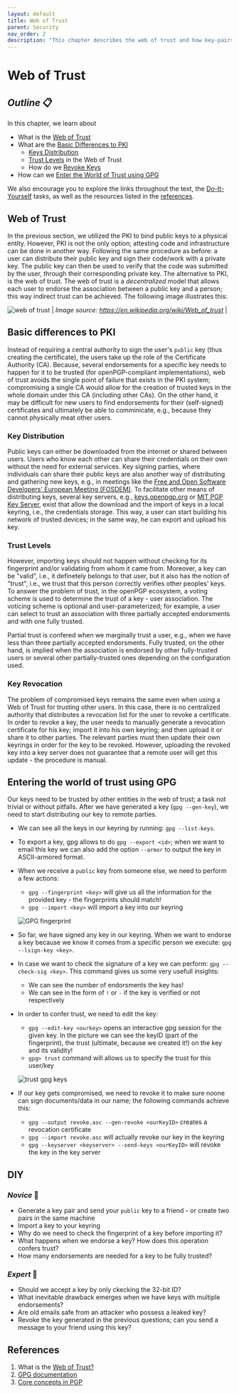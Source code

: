 ```yaml
---
layout: default
title: Web of Trust
parent: Security
nav_order: 2
description: "This chapter describes the web of trust and how key-pairs can be used without the use of an infrastructure"
---
```


# Web of Trust

## _Outline_ 📋

In this chapter, we learn about

* What is the [Web of Trust](#web-of-trust)
* What are the [Basic Differences to PKI](#basic-differences-to-pki)
  * [Keys Distribution](#key-distribution)
  * [Trust Levels](#trust-levels) in the Web of Trust
  * How do we [Revoke Keys](#key-revocation)
* How can we [Enter the World of Trust using GPG](#entering-the-world-of-trust-using-gpg)
  
We also encourage you to explore the links throughout the text, the [Do-It-Yourself](#diy) tasks, as well as the resources listed in the [references](#references).

## Web of Trust

In the previous section, we utilized the PKI to bind public keys to a physical entity. However, PKI is not the only option; attesting code and infrastructure can be done in another way. Following the same procedure as before: a user can distribute their public key and sign their code/work with a private key. The public key can then be used to verify that the code was submitted by the user, through their corresponding private key. The alternative to PKI, is the web of trust. The web of trust is a _decentralized_ model that allows each user to endorse the association between a public key and a person; this way indirect trust can be achieved. The following image illustrates this:

![web of trust](./img/Web_of_Trust.png) |
_Image source: <https://en.wikipedia.org/wiki/Web_of_trust>_ |

## Basic differences to PKI

Instead of requiring a central authority to sign the user's `public` key (thus creating the certificate), the users take up the role of the Certificate Authority (CA). Because, several endorsements for a specific key needs to happen for it to be trusted (for openPGP-compliant implementations), web of trust avoids the single point of failure that exists in the PKI system; compromising a single CA would allow for the creation of trusted keys in the whole domain under this CA (including other CAs). On the other hand, it may be difficult for new users to find endorsements for their (self-signed) certificates and ultimately be able to comminicate, e.g., because they cannot physically meat other users.

### Key Distribution

Public keys can either be downloaded from the internet or shared between users. Users who know each other can share their credentials on their own without the need for external services. Key signing parties, where individuals can share their public keys are also another way of distributing and gathering new keys, e.g., in meetings like the [Free and Open Software Developers' European Meeting (FOSDEM)](https://en.wikipedia.org/wiki/FOSDEM). To facilitate other means of distributing keys, several key servers, e.g., [keys.openpgp.org](https://en.wikipedia.org/wiki/FOSDEM) or [MIT PGP Key Server](https://pgp.mit.edu/), exist that allow the download and the import of keys in a local keyring, i.e., the credentials storage. This way, a user can start building his network of trusted devices; in the same way, he can export and upload his key.

### Trust Levels

However, importing keys should not happen without checking for its fingerprint and/or validating from whom it came from. Moreover, a key can be "valid", i.e., it definetely belongs to that user, but it also has the notion of "trust", i.e., we trust that this person correctly verifies other peoples' keys. To answer the problem of trust, in the openPGP ecosystem, a voting scheme is used to determine the trust of a key - user association. The voticing scheme is optional and user-parameterized; for example, a user can select to trust an association with three partially accepted endorsments and with one fully trusted.

Partial trust is confered when we marginally trust a user, e.g., when we have less than three partially accepted endorsments. Fully trusted, on the other hand, is implied when the association is endorsed by other fully-trusted users or several other partially-trusted ones depending on the configuration used.

### Key Revocation

The problem of compromised keys remains the same even when using a Web of Trust for trusting other users. In this case, there is no centralized authority that distributes a revocation list for the user to revoke a certificate. In order to revoke a key, the user needs to manually generate a revocation certificate for his key; import it into his own keyring; and then upload it or share it to other parties. The relevant parties must then update their own keyrings in order for the key to be revoked. However, uploading the revoked key into a key server does not guarantee that a remote user will get this update - the procedure is manual.

## Entering the world of trust using GPG

Our keys need to be trusted by other entities in the web of trust; a task not trivial or without pitfalls. After we have generated a key (`gpg --gen-key`), we need to start distributing our key to remote parties.

* We can see all the keys in our keyring by running: `gpg --list-keys`.
* To export a key, gpg allows to do `gpg --export <id>`; when we want to email this key we can also add the option `--armor` to output the key in ASCII-armored format.
* When we receive a `public` key from someone else, we need to perform a few actions:
  * `gpg --fingerprint <key>` will give us all the information for the provided key - the fingerprints should match!
  * `gpg --import <key>` will import a key into our keyring

  ![GPG fingerprint](./img/gpg-fingerprint.png)

* So far, we have signed any key in our keyring. When we want to endorse a key because we know it comes from a specific person we execute: `gpg --lsign-key <key>`.
* In case we want to check the signature of a key we can perform: `gpg --check-sig <key>`. This command gives us some very usefull insights:
  * We can see the number of endorsments the key has!
  * We can see in the form of `!` or `-` if the key is verified or not respectively
* In order to confer trust, we need to edit the key:
  * `gpg --edit-key <ourkey>` opens an interactive gpg session for the given key. In the picture we can see the keyID (part of the fingerprint), the trust (ultimate, because we created it!) on the key and its validity!
  * `gpg> trust` command will allows us to specify the trust for this user/key
  
  ![trust gpg keys](./img/trust-gpg-keys.png)

* If our key gets compromised, we need to revoke it to make sure noone can sign documents/data in our name; the following commands achieve this:
  * `gpg --output revoke.asc --gen-revoke <ourKeyID>` creates a revocation certificate
  * `gpg --import revoke.asc` will actually revoke our key in the keyring
  * `gpg --keyserver <keyserver> --send-keys <ourKeyID>` will revoke the key in the key server

## DIY

### _Novice_ 👾

* Generate a key pair and send your `public` key to a friend - or create two pairs in the same machine
* Import a key to your keyring
* Why do we need to check the fingerprint of a key before importing it?
* What happens when we endorse a key? How does this operation confers trust?
* How many endorsements are needed for a key to be fully trusted?

### _Expert_ 💯

* Should we accept a key by only ckecking the 32-bit ID?
* What inevitable drawback emerges when we have keys with multiple endorsements?
* Are old emails safe from an attacker who possess a leaked key?
* Revoke the key generated in the previous questions; can you send a message to your friend using this key?

## References

1. What is the [Web of Trust?](https://en.wikipedia.org/wiki/Web_of_trust)
1. [GPG documentation](https://www.gnupg.org/documentation/)
1. [Core concepts in PGP](https://www.linux.com/training-tutorials/pgp-web-trust-core-concepts-behind-trusted-communication/)
